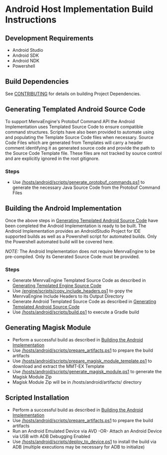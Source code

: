 # Android Host Implementation Build Instructions

## Development Requirements
  - Android Studio
  - Android SDK
  - Android NDK
  - Powershell
  
## Build Dependencies
See [CONTRIBUTING](../../../docs/CONTRIBUTING.md#building-dependencies) for details on building Project Dependencies.

## Generating Templated Android Source Code
To support MenvaEngine's Protobuf Command API the Android Implementation uses Templated Source Code to ensure compatible command structures.  Scripts have also been provided to automate using and populating the Template Source Code files when necessary.  Source Code Files which are generated from Templates will carry a header comment identifying it as generated source code and provide the path to the Source Code Template file.  These files are not tracked by source control and are explicitly ignored in the root gitignore.

### Steps
  - Use [/hosts/android/scripts/generate_protobuf_commands.ps1](../scripts/generate_protobuf_commands.ps1) to generate the necessary Java Source Code from the Protobuf Command Files

## Building the Android Implementation
Once the above steps in [Generating Templated Android Source Code](#generating-templated-android-source-code) have been completed the Android Implementation is ready to be built.  The Android Implementation provides an AndroidStudio Project for IDE supported builds as well as a Powershell script for automated builds.  Only the Powershell automated build will be covered here.

*NOTE:* The Android Implementation does not require MenrvaEngine to be pre-compiled.  Only its Generated Source Code must be provided.

### Steps
  - Generate MenrvaEngine Templated Source Code as described in [Generating Templated Engine Source Code](#generating-templated-engine-source-code)
  - Use [/engine/scripts/copy_include_headers.ps1](/engine/scripts/copy_include_headers.ps1) to gopy the MenrvaEngine Include Headers to its Output Directory
  - Generate Android Templated Source Code as described in [Generating Templated Android Source Code](#generating-templated-android-source-code)
  - Use [/hosts/android/scripts/build.ps1](../scripts/build.ps1) to execute a Gradle build

## Generating Magisk Module
  - Perform a successful build as described in [Building the Android Implementation](#building-the-android-implementation)
  - Use [/hosts/android/scripts/prepare_artifacts.ps1](../scripts/prepare_artifacts.ps1) to prepare the build artifacts
  - Use [/hosts/android/scripts/prepare_magisk_module_template.ps1](../scripts/prepare_magisk_module_template.ps1) to download and extract the MMT-EX Template
  - Use [/hosts/android/scripts/generate_magisk_module.ps1](../scripts/generate_magisk_module.ps1) to generate the Magisk Module Zip
  - Magisk Module Zip will be in /hosts/android/artifacts/ directory

## Scripted Installation
  - Perform a successful build as described in [Building the Android Implementation](#building-the-android-implementation)
  - Use [/hosts/android/scripts/prepare_artifacts.ps1](../scripts/prepare_artifacts.ps1) to prepare the build artifacts
  - Run an Android Emulated Device via AVD -OR- Attach an Android Device via USB with ADB Debugging Enabled
  - Use [/hosts/android/scripts/deploy_to_device.ps1](../scripts/deploy_to_device.ps1) to install the build via ADB (multiple executions may be necessary for ADB to initialize)
